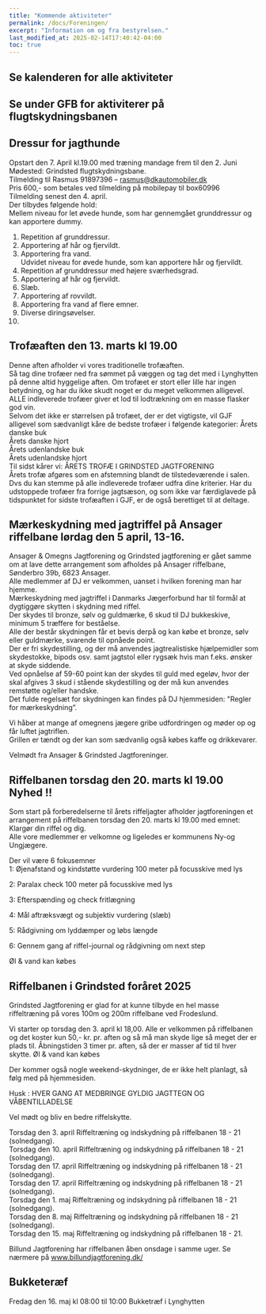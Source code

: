 ```yaml
---
title: "Kommende aktiviteter"
permalink: /docs/Foreningen/
excerpt: "Information om og fra bestyrelsen."
last_modified_at: 2025-02-14T17:40:42-04:00
toc: true
---
```

## Se kalenderen for alle aktiviteter

## Se under GFB for aktiviterer på flugtskydningsbanen
## Dressur for jagthunde
Opstart den 7. April kl.19.00 med træning mandage frem til den 2. Juni   
Mødested: Grindsted flugtskydningsbane.    
Tilmelding til Rasmus 91897396 – rasmus@dkautomobiler.dk    
Pris 600,- som betales ved tilmelding på mobilepay til box60996   
Tilmelding senest den 4. april.    
Der tilbydes følgende hold:    
Mellem niveau for let øvede hunde, som har gennemgået grunddressur og kan
apportere dummy.     
1. Repetition af grunddressur.    
2. Apportering af hår og fjervildt.    
3. Apportering fra vand.     
Udvidet niveau for øvede hunde, som kan apportere hår og fjervildt.   
1. Repetition af grunddressur med højere sværhedsgrad.    
2. Apportering af hår og fjervildt.   
3. Slæb.    
4. Apportering af rovvildt.    
5. Apportering fra vand af flere emner.    
6. Diverse diringsøvelser.
7. 
## Trofæaften den 13. marts kl 19.00
Denne aften afholder vi vores traditionelle trofæaften.   
Så tag dine trofæer ned fra sømmet på væggen og tag det med i Lynghytten på denne altid hyggelige aften. Om trofæet er stort eller lille har ingen betydning, og har du ikke skudt noget er du meget velkommen alligevel. ALLE indleverede trofæer giver et lod til lodtrækning om en masse flasker god vin.    
Selvom det ikke er størrelsen på trofæet, der er det vigtigste, vil GJF alligevel som sædvanligt kåre de bedste trofæer i følgende kategorier:
Årets danske buk    
Årets danske hjort    
Årets udenlandske buk    
Årets udenlandske hjort     
Til sidst kårer vi: ÅRETS TROFÆ I GRINDSTED JAGTFORENING     
Årets trofæ afgøres som en afstemning blandt de tilstedeværende i salen. Dvs du kan stemme på alle indleverede
trofæer udfra dine kriterier.
Har du udstoppede trofæer fra forrige jagtsæson, og som ikke var færdiglavede på tidspunktet for sidste trofæaften i
GJF, er de også berettiget til at deltage.

## Mærkeskydning med jagtriffel på Ansager riffelbane lørdag den 5 april, 13-16.   
Ansager & Omegns Jagtforening og Grindsted jagtforening er gået samme om at lave dette arrangement som afholdes på Ansager riffelbane, Sønderbro 39b, 6823 Ansager.    
Alle medlemmer af DJ er velkommen, uanset i hvilken forening man har hjemme.   
Mærkeskydning med jagtriffel i Danmarks Jægerforbund har til formål at dygtiggøre skytten i skydning med riffel.     
Der skydes til bronze, sølv og guldmærke, 6 skud til DJ bukkeskive, minimum 5 træffere for beståelse.     
Alle der består skydningen får et bevis derpå og kan købe et bronze, sølv eller guldmærke, svarende til opnåede point.    
Der er fri skydestilling, og der må anvendes jagtrealistiske hjælpemidler som skydestokke, bipods osv. samt jagtstol eller rygsæk hvis man f.eks. ønsker at skyde siddende.     
Ved opnåelse af 59-60 point kan der skydes til guld med egeløv, hvor der skal afgives 3 skud i stående skydestilling og der må kun anvendes remstøtte og/eller handske.    
Det fulde regelsæt for skydningen kan findes på DJ hjemmesiden: "Regler for mærkeskydning”.   

Vi håber at mange af omegnens jægere gribe udfordringen og møder op og får luftet jagtriflen.    
Grillen er tændt og der kan som sædvanlig også købes kaffe og drikkevarer.    

Velmødt fra Ansager & Grindsted Jagtforeninger.   

## Riffelbanen torsdag den 20. marts kl 19.00  Nyhed !!   
Som start på forberedelserne til årets riffeljagter afholder jagtforeningen et arrangement på riffelbanen torsdag den 20. marts kl 19.00 med emnet: Klargør din riffel og dig.    
Alle vore medlemmer er velkomne og ligeledes er kommunens Ny-og Ungjægere.    

Der vil være 6 fokusemner    
1: Øjenafstand og kindstøtte vurdering 100 meter på focusskive med lys    

2: Paralax check 100 meter på focusskive med lys   

3: Efterspænding og check fritlægning    

4: Mål aftræksvægt og subjektiv vurdering (slæb)    

5: Rådgivning om lyddæmper og løbs længde    

6: Gennem gang af riffel-journal og rådgivning om next step    

Øl & vand kan købes     

## Riffelbanen i Grindsted foråret 2025

Grindsted Jagtforening er glad for at kunne tilbyde en hel masse riffeltræning på vores 100m og 200m riffelbane ved Frodeslund.

Vi starter op torsdag den 3. april kl 18,00.
Alle er velkommen på riffelbanen og det koster kun 50,- kr. pr. aften og så må man skyde lige så
meget der er plads til. Åbningstiden 3 timer pr. aften, så der er masser af tid til hver skytte.
Øl & vand kan købes

Der kommer også nogle weekend-skydninger, de er ikke helt planlagt, så følg med på
hjemmesiden.

Husk : HVER GANG AT MEDBRINGE GYLDIG JAGTTEGN OG VÅBENTILLADELSE


Vel mødt og bliv en bedre riffelskytte.

Torsdag den 3. april Riffeltræning og indskydning på riffelbanen 18 - 21 (solnedgang).    
Torsdag den 10. april Riffeltræning og indskydning på riffelbanen 18 - 21 (solnedgang).    
Torsdag den 17. april Riffeltræning og indskydning på riffelbanen 18 - 21 (solnedgang).    
Torsdag den 17. april Riffeltræning og indskydning på riffelbanen 18 - 21 (solnedgang).    
Torsdag den 1. maj Riffeltræning og indskydning på riffelbanen 18 - 21 (solnedgang).    
Torsdag den 8. maj Riffeltræning og indskydning på riffelbanen 18 - 21 (solnedgang).   
Torsdag den 15. maj Riffeltræning og indskydning på riffelbanen 18 - 21.    

Billund Jagtforening har riffelbanen åben onsdage i samme uger. Se nærmere på www.billundjagtforening.dk/    

## Bukketeræf    
Fredag den 16. maj kl 08:00 til 10:00 Bukketræf i Lynghytten    

